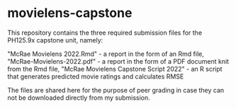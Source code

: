 # movielens-capstone
This repository contains the three required submission files for the PH125.9x capstone unit, namely:

"McRae Movielens 2022.Rmd" - a report in the form of an Rmd file, 
"McRae-Movielens-2022.pdf" - a report in the form of a PDF document knit from the Rmd file, 
"McRae Movielens Capstone Script 2022" - an R script that generates predicted movie ratings and calculates RMSE

The files are shared here for the purpose of peer grading in case they can not be downloaded directly from my submission.
